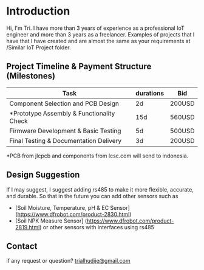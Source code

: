 # Introduction
Hi, I'm Tri. I have more than 3 years of experience as a professional IoT engineer and more than 3 years as a freelancer. Examples of projects that I have that I have created and are almost the same as your requirements at /Similar IoT Project folder.

## Project Timeline & Payment Structure (Milestones)

| Task                                      | durations | Bid       |
|-------------------------------------------|-----------|-----------|
| Component Selection and PCB Design        | 2d        | 200USD    |
| *Prototype Assembly & Functionality Check | 15d       | 560USD    |
| Firmware Development & Basic Testing      | 5d        | 500USD    |
| Final Testing & Documentation Delivery    | 3d        | 200USD    |

*PCB from jlcpcb and components from lcsc.com will send to indonesia.

## Design Suggestion
If I may suggest, I suggest adding rs485 to make it more flexible, accurate, and durable. So that in the future you can add other sensors such as
- [Soil Moisture, Temperature, pH & EC Sensor] (https://www.dfrobot.com/product-2830.html) 
- [Soil NPK Measure Sensor] (https://www.dfrobot.com/product-2819.html)
or other sensors with interfaces using rs485

## Contact
if any request or question? trialhudije@gmail.com
